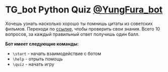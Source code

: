 # TG_bot Python Quiz [@YungFura_bot](https://t.me/YungFura_bot)

Хочешь узнать насколько хорошо ты помнишь цитаты из советских фильмов. Переходи по [ссылке](https://t.me/YungFura_bot), чтобы проверить свои знания. Всего 10 вопросов, за каждый правильный ответ получишь один балл.

**Бот имеет следующие команды:**
- `\start` - начать взаимодействие с ботом
- `\help` - отрыть помощь
- `\quiz` - начать игру
